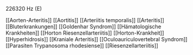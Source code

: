 226320 Hz (E)

[[Aorten-Arteritis]]
[[Aortitis]]
[[Arteriitis temporalis]]
[[Arteritis]]
[[Bluterkrankungen]]
[[Goldenhar Syndrom]]
[[Hämatologische Krankheiten]]
[[Horton Riesenzellarteriitis]]
[[Horton-Krankheit]]
[[Hyperhidrosis]]
[[Kraniale Arteritis]]
[[Oculoauriculovertebral Syndrom]]
[[Parasiten Trypanosoma rhodesiense]]
[[Riesenzellarteriitis]]
